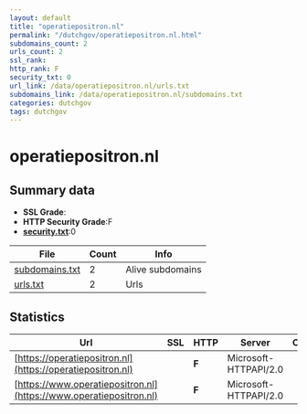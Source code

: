 ```yaml
---
layout: default
title: "operatiepositron.nl"
permalink: "/dutchgov/operatiepositron.nl.html"
subdomains_count: 2
urls_count: 2
ssl_rank: 
http_rank: F
security_txt: 0
url_link: /data/operatiepositron.nl/urls.txt
subdomains_link: /data/operatiepositron.nl/subdomains.txt
categories: dutchgov
tags: dutchgov
---
```



# operatiepositron.nl
## Summary data


 - **SSL Grade**:
 - **HTTP Security Grade**:F
 - **[security.txt](https://www.digitaleoverheid.nl/nieuws/standaard-security-txt-nu-verplicht-voor-overheid/)**:0


| File       | Count | Info |
|------------|-------|------|
|[subdomains.txt](/DutchGovScope/data/operatiepositron.nl/subdomains.txt)|2|Alive subdomains|
|[urls.txt](/DutchGovScope/data/operatiepositron.nl/urls.txt)|2|Urls|


## Statistics


| Url | SSL | HTTP | Server | Cookie | HSTS | CORS | CTO | CSP | XFO | XXP | RP |FP| Tech |Title |
|--------|-------|-------|------|------|------|------|------|------|------|------|------|------|------|------|
|[https://operatiepositron.nl](https://operatiepositron.nl)| | **F**|Microsoft-HTTPAPI/2.0| | | | | | | | :white_check_mark: | |Microsoft HTTPAPI:2.0|Not Found|
|[https://www.operatiepositron.nl](https://www.operatiepositron.nl)| | **F**|Microsoft-HTTPAPI/2.0| | | | | | | | :white_check_mark: | |Microsoft HTTPAPI:2.0|Not Found|


